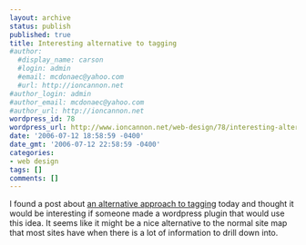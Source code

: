 ```yaml
---
layout: archive
status: publish
published: true
title: Interesting alternative to tagging
#author:
  #display_name: carson
  #login: admin
  #email: mcdonaec@yahoo.com
  #url: http://ioncannon.net
#author_login: admin
#author_email: mcdonaec@yahoo.com
#author_url: http://ioncannon.net
wordpress_id: 78
wordpress_url: http://www.ioncannon.net/web-design/78/interesting-alternative-to-tagging/
date: '2006-07-12 18:58:59 -0400'
date_gmt: '2006-07-12 22:58:59 -0400'
categories:
- web design
tags: []
comments: []
---
```

I found a post about <a href="http://blog.thinkphp.de/archives/124-An-alternative-Approach-to-Tagging.html">an alternative approach to tagging</a> today and thought it would be interesting if someone made a wordpress plugin that would use this idea. It seems like it might be a nice alternative to the normal site map that most sites have when there is a lot of information to drill down into.

